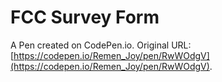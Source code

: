 # FCC Survey Form

A Pen created on CodePen.io. Original URL: [https://codepen.io/Remen_Joy/pen/RwWOdgV](https://codepen.io/Remen_Joy/pen/RwWOdgV).



